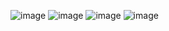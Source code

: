 ![image](https://github.com/user-attachments/assets/e4d48a04-91aa-4982-b7ac-b5d12970e8bf)
![image](https://github.com/user-attachments/assets/9f331134-dfde-4859-9985-48cc441d0fdd)
![image](https://github.com/user-attachments/assets/69a6684b-3f71-4aed-ac23-97d9be2bbe1a)
![image](https://github.com/user-attachments/assets/11a7b01d-2350-44a2-b322-6e52766caf94)
